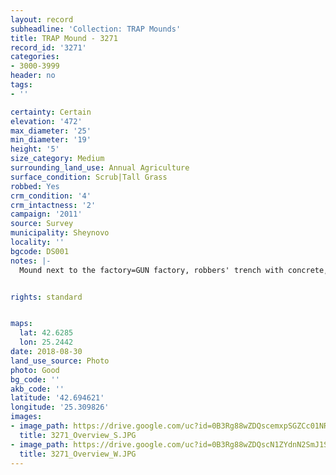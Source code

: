 ```yaml
---
layout: record
subheadline: 'Collection: TRAP Mounds'
title: TRAP Mound - 3271
record_id: '3271'
categories:
- 3000-3999
header: no
tags:
- ''

certainty: Certain
elevation: '472'
max_diameter: '25'
min_diameter: '19'
height: '5'
size_category: Medium
surrounding_land_use: Annual Agriculture
surface_condition: Scrub|Tall Grass
robbed: Yes
crm_condition: '4'
crm_intactness: '2'
campaign: '2011'
source: Survey
municipality: Sheynovo
locality: ''
bgcode: DS001
notes: |-
  Mound next to the factory=GUN factory, robbers' trench with concrete, tiles, burnt wood (rebuilt into toilet), excavated by Kitov.


rights: standard


maps:
  lat: 42.6285
  lon: 25.2442
date: 2018-08-30
land_use_source: Photo
photo: Good
bg_code: ''
akb_code: ''
latitude: '42.694621'
longitude: '25.309826'
images:
- image_path: https://drive.google.com/uc?id=0B3Rg88wZDQscemxpSGZCc01NRUE
  title: 3271_Overview_S.JPG
- image_path: https://drive.google.com/uc?id=0B3Rg88wZDQscN1ZYdnN2SmJ1SmM
  title: 3271_Overview_W.JPG
---
```

